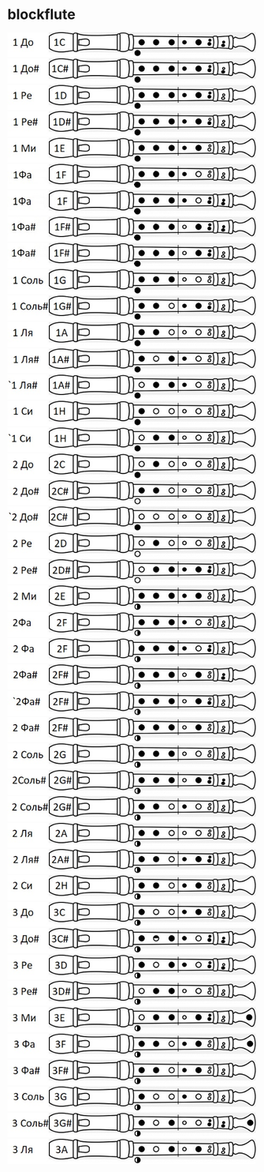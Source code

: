 # blockflute
![PROJECT_PHOTO](https://raw.githubusercontent.com/adm503/blockflute/main/_/1C.jpg)<br>
![PROJECT_PHOTO](https://raw.githubusercontent.com/adm503/blockflute/main/_/1C%23.jpg)<br>
![PROJECT_PHOTO](https://raw.githubusercontent.com/adm503/blockflute/main/_/1D.jpg)<br>
![PROJECT_PHOTO](https://raw.githubusercontent.com/adm503/blockflute/main/_/1D%23.jpg)<br>
![PROJECT_PHOTO](https://raw.githubusercontent.com/adm503/blockflute/main/_/1E.jpg)<br>
![PROJECT_PHOTO](https://raw.githubusercontent.com/adm503/blockflute/main/_/1F(G).jpg)<br>
![PROJECT_PHOTO](https://raw.githubusercontent.com/adm503/blockflute/main/_/1F(B).jpg)<br>
![PROJECT_PHOTO](https://raw.githubusercontent.com/adm503/blockflute/main/_/1F%23(G).jpg)<br>
![PROJECT_PHOTO](https://raw.githubusercontent.com/adm503/blockflute/main/_/1F%23(B).jpg)<br>
![PROJECT_PHOTO](https://raw.githubusercontent.com/adm503/blockflute/main/_/1G.jpg)<br>
![PROJECT_PHOTO](https://raw.githubusercontent.com/adm503/blockflute/main/_/1G%23.jpg)<br>
![PROJECT_PHOTO](https://raw.githubusercontent.com/adm503/blockflute/main/_/1A.jpg)<br>
![PROJECT_PHOTO](https://raw.githubusercontent.com/adm503/blockflute/main/_/1A%23.jpg)<br>
![PROJECT_PHOTO](https://raw.githubusercontent.com/adm503/blockflute/main/_/`1A%23.jpg)<br>
![PROJECT_PHOTO](https://raw.githubusercontent.com/adm503/blockflute/main/_/1H.jpg)<br>
![PROJECT_PHOTO](https://raw.githubusercontent.com/adm503/blockflute/main/_/`1H.jpg)<br>
![PROJECT_PHOTO](https://raw.githubusercontent.com/adm503/blockflute/main/_/2C.jpg)<br>
![PROJECT_PHOTO](https://raw.githubusercontent.com/adm503/blockflute/main/_/2C%23.jpg)<br>
![PROJECT_PHOTO](https://raw.githubusercontent.com/adm503/blockflute/main/_/`2C%23.jpg)<br>
![PROJECT_PHOTO](https://raw.githubusercontent.com/adm503/blockflute/main/_/2D.jpg)<br>
![PROJECT_PHOTO](https://raw.githubusercontent.com/adm503/blockflute/main/_/2D%23.jpg)<br>
![PROJECT_PHOTO](https://raw.githubusercontent.com/adm503/blockflute/main/_/2E.jpg)<br>
![PROJECT_PHOTO](https://raw.githubusercontent.com/adm503/blockflute/main/_/2F(G).jpg)<br>
![PROJECT_PHOTO](https://raw.githubusercontent.com/adm503/blockflute/main/_/2F(B).jpg)<br>
![PROJECT_PHOTO](https://raw.githubusercontent.com/adm503/blockflute/main/_/2F%23(G).jpg)<br>
![PROJECT_PHOTO](https://raw.githubusercontent.com/adm503/blockflute/main/_/`2F%23(G).jpg)<br>
![PROJECT_PHOTO](https://raw.githubusercontent.com/adm503/blockflute/main/_/2F%23(B).jpg)<br>
![PROJECT_PHOTO](https://raw.githubusercontent.com/adm503/blockflute/main/_/2G.jpg)<br>
![PROJECT_PHOTO](https://raw.githubusercontent.com/adm503/blockflute/main/_/2G%23(G).jpg)<br>
![PROJECT_PHOTO](https://raw.githubusercontent.com/adm503/blockflute/main/_/2G%23(B).jpg)<br>
![PROJECT_PHOTO](https://raw.githubusercontent.com/adm503/blockflute/main/_/2A.jpg)<br>
![PROJECT_PHOTO](https://raw.githubusercontent.com/adm503/blockflute/main/_/2A%23.jpg)<br>
![PROJECT_PHOTO](https://raw.githubusercontent.com/adm503/blockflute/main/_/2H.jpg)<br>
![PROJECT_PHOTO](https://raw.githubusercontent.com/adm503/blockflute/main/_/3C.jpg)<br>
![PROJECT_PHOTO](https://raw.githubusercontent.com/adm503/blockflute/main/_/3C%23.jpg)<br>
![PROJECT_PHOTO](https://raw.githubusercontent.com/adm503/blockflute/main/_/3D.jpg)<br>
![PROJECT_PHOTO](https://raw.githubusercontent.com/adm503/blockflute/main/_/3D%23.jpg)<br>
![PROJECT_PHOTO](https://raw.githubusercontent.com/adm503/blockflute/main/_/3E.jpg)<br>
![PROJECT_PHOTO](https://raw.githubusercontent.com/adm503/blockflute/main/_/3F.jpg)<br>
![PROJECT_PHOTO](https://raw.githubusercontent.com/adm503/blockflute/main/_/3F%23.jpg)<br>
![PROJECT_PHOTO](https://raw.githubusercontent.com/adm503/blockflute/main/_/3G.jpg)<br>
![PROJECT_PHOTO](https://raw.githubusercontent.com/adm503/blockflute/main/_/3G%23.jpg)<br>
![PROJECT_PHOTO](https://raw.githubusercontent.com/adm503/blockflute/main/_/3A.jpg)<br>
